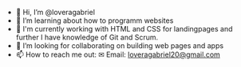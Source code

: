 - 👋 Hi, I’m @loveragabriel
- 👀 I’m learning about how to programm websites
- 🌱 I'm currently working with HTML and CSS for landingpages and further I have knowledge of Git and Scrum. 
- 💞️ I’m looking for collaborating on building web pages and apps
- 📫 How to reach me out: 
    ✉ Email: loveragabriel20@gmail.com


